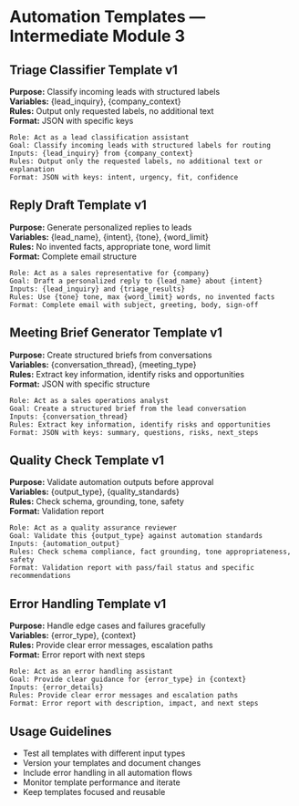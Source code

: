 # Automation Templates — Intermediate Module 3

## Triage Classifier Template v1

**Purpose:** Classify incoming leads with structured labels  
**Variables:** {lead_inquiry}, {company_context}  
**Rules:** Output only requested labels, no additional text  
**Format:** JSON with specific keys

```
Role: Act as a lead classification assistant
Goal: Classify incoming leads with structured labels for routing
Inputs: {lead_inquiry} from {company_context}
Rules: Output only the requested labels, no additional text or explanation
Format: JSON with keys: intent, urgency, fit, confidence
```

## Reply Draft Template v1

**Purpose:** Generate personalized replies to leads  
**Variables:** {lead_name}, {intent}, {tone}, {word_limit}  
**Rules:** No invented facts, appropriate tone, word limit  
**Format:** Complete email structure

```
Role: Act as a sales representative for {company}
Goal: Draft a personalized reply to {lead_name} about {intent}
Inputs: {lead_inquiry} and {triage_results}
Rules: Use {tone} tone, max {word_limit} words, no invented facts
Format: Complete email with subject, greeting, body, sign-off
```

## Meeting Brief Generator Template v1

**Purpose:** Create structured briefs from conversations  
**Variables:** {conversation_thread}, {meeting_type}  
**Rules:** Extract key information, identify risks and opportunities  
**Format:** JSON with specific structure

```
Role: Act as a sales operations analyst
Goal: Create a structured brief from the lead conversation
Inputs: {conversation_thread}
Rules: Extract key information, identify risks and opportunities
Format: JSON with keys: summary, questions, risks, next_steps
```

## Quality Check Template v1

**Purpose:** Validate automation outputs before approval  
**Variables:** {output_type}, {quality_standards}  
**Rules:** Check schema, grounding, tone, safety  
**Format:** Validation report

```
Role: Act as a quality assurance reviewer
Goal: Validate this {output_type} against automation standards
Inputs: {automation_output}
Rules: Check schema compliance, fact grounding, tone appropriateness, safety
Format: Validation report with pass/fail status and specific recommendations
```

## Error Handling Template v1

**Purpose:** Handle edge cases and failures gracefully  
**Variables:** {error_type}, {context}  
**Rules:** Provide clear error messages, escalation paths  
**Format:** Error report with next steps

```
Role: Act as an error handling assistant
Goal: Provide clear guidance for {error_type} in {context}
Inputs: {error_details}
Rules: Provide clear error messages and escalation paths
Format: Error report with description, impact, and next steps
```

## Usage Guidelines

- Test all templates with different input types
- Version your templates and document changes
- Include error handling in all automation flows
- Monitor template performance and iterate
- Keep templates focused and reusable

